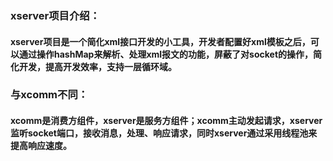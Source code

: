 ### xserver项目介绍：


#### xserver项目是一个简化xml接口开发的小工具，开发者配置好xml模板之后，可以通过操作hashMap来解析、处理xml报文的功能，屏蔽了对socket的操作，简化开发，提高开发效率，支持一层循环域。

### 与xcomm不同：

#### xcomm是消费方组件，xserver是服务方组件；xcomm主动发起请求，xserver监听socket端口，接收消息，处理、响应请求，同时xserver通过采用线程池来提高响应速度。